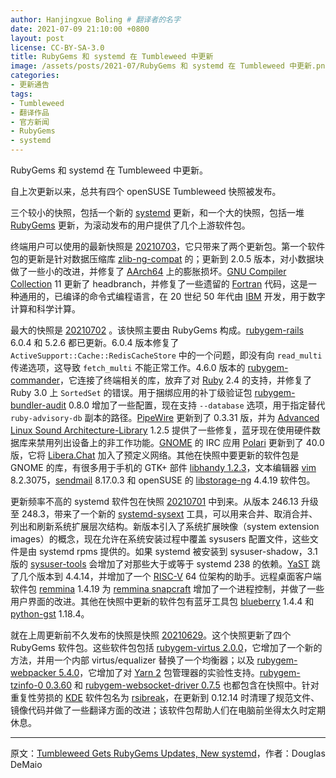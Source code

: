 ```yaml
---
author: Hanjingxue Boling # 翻译者的名字
date: 2021-07-09 21:10:00 +0800
layout: post
license: CC-BY-SA-3.0
title: RubyGems 和 systemd 在 Tumbleweed 中更新
image: /assets/posts/2021-07/RubyGems 和 systemd 在 Tumbleweed 中更新.png
categories:
- 更新通告
tags:
- Tumbleweed
- 翻译作品
- 官方新闻
- RubyGems
- systemd
---
```


RubyGems 和 systemd 在 Tumbleweed 中更新。

自上次更新以来，总共有四个 openSUSE Tumbleweed 快照被发布。

三个较小的快照，包括一个新的 [systemd](https://freedesktop.org/wiki/Software/systemd/) 更新，和一个大的快照，包括一堆 [RubyGems](https://rubygems.org/) 更新，为滚动发布的用户提供了几个上游软件包。

终端用户可以使用的最新快照是 [20210703](https://lists.opensuse.org/archives/list/factory@lists.opensuse.org/thread/QLPJGOTMXU456LOE7QN6ROLOG4SI3G3S/)，它只带来了两个更新包。第一个软件包的更新是针对数据压缩库 [zlib-ng-compat](https://github.com/zlib-ng/zlib-ng) 的；更新到 2.0.5 版本，对小数据块做了一些小的改进，并修复了 [AArch64](https://en.wikipedia.org/wiki/AArch64) 上的膨胀损坏。[GNU Compiler Collection](https://gcc.gnu.org/) 11 更新了 headbranch，并修复了一些遗留的 [Fortran](https://en.wikipedia.org/wiki/Fortran) 代码，这是一种通用的，已编译的命令式编程语言，在 20 世纪 50 年代由 [IBM](https://www.ibm.com/) 开发，用于数字计算和科学计算。

最大的快照是 [20210702](https://lists.opensuse.org/archives/list/factory@lists.opensuse.org/thread/O2C3ONUNNZFPUAYP4DUL7TGBIA72UP7W/) 。该快照主要由 RubyGems 构成。[rubygem-rails](https://rubygems.org/gems/rails/) 6.0.4 和 5.2.6 都已更新。6.0.4 版本修复了 `ActiveSupport::Cache::RedisCacheStore` 中的一个问题，即没有向 `read_multi` 传递选项，这导致 `fetch_multi` 不能正常工作。4.6.0 版本的 [rubygem-commander](https://rubygems.org/gems/commander)，它连接了终端相关的库，放弃了对 [Ruby](https://www.ruby-lang.org/en/) 2.4 的支持，并修复了 Ruby 3.0 上 `SortedSet` 的错误。用于捆绑应用的补丁级验证包 [rubygem-bundler-audit](https://rubygems.org/gems/bundler-audit) 0.8.0 增加了一些配置，现在支持 `--database` 选项，用于指定替代 `ruby-advisory-db` 副本的路径。[PipeWire](https://pipewire.org/) 更新到了 0.3.31 版，并为 [Advanced Linux Sound Architecture-Library](https://en.wikipedia.org/wiki/Advanced_Linux_Sound_Architecture) 1.2.5 提供了一些修复，蓝牙现在使用硬件数据库来禁用列出设备上的非工作功能。[GNOME](https://www.gnome.org/) 的 IRC 应用 [Polari](https://wiki.gnome.org/Apps/Polari) 更新到了 40.0 版，它将 [Libera.Chat](https://libera.chat/) 加入了预定义网络。其他在快照中要更新的软件包是 GNOME 的库，有很多用于手机的 GTK+ 部件 [libhandy 1.2.3](https://gitlab.gnome.org/GNOME/libhandy)，文本编辑器 [vim](https://www.vim.org/) 8.2.3075，[sendmail](http://ftp.sendmail.org/snapshots/) 8.17.0.3 和 openSUSE 的 [libstorage-ng](https://github.com/openSUSE/libstorage-ng) 4.4.19 软件包。

更新频率不高的 systemd 软件包在快照 [20210701](https://lists.opensuse.org/archives/list/factory@lists.opensuse.org/thread/DC754T4KB6HRILY5KCBFVFH5XTRPT4LK/) 中到来。从版本 246.13 升级至 248.3，带来了一个新的 [systemd-sysext](https://www.freedesktop.org/software/systemd/man/systemd-sysext.html) 工具，可以用来合并、取消合并、列出和刷新系统扩展层次结构。新版本引入了系统扩展映像（system extension images）的概念，现在允许在系统安装过程中覆盖 sysusers 配置文件，这些文件是由 systemd rpms 提供的。如果 systemd 被安装到 sysuser-shadow，3.1 版的 [sysuser-tools](https://software.opensuse.org/package/sysuser-tools) 会增加了对那些大于或等于 systemd 238 的依赖。[YaST](https://yast.opensuse.org/) 跳了几个版本到 4.4.14，并增加了一个 [RISC-V](https://en.wikipedia.org/wiki/RISC-V) 64 位架构的助手。远程桌面客户端软件包 [remmina](https://remmina.org/) 1.4.19 为 [remmina snapcraft](https://snapcraft.io/remmina) 增加了一个进程控制，并做了一些用户界面的改进。其他在快照中更新的软件包有蓝牙工具包 [blueberry](https://software.opensuse.org/package/blueberry) 1.4.4 和 [python-gst](https://github.com/GStreamer/gst-python) 1.18.4。

就在上周更新前不久发布的快照是快照 [20210629](https://lists.opensuse.org/archives/list/factory@lists.opensuse.org/thread/ZZEP5NMHMXWLIGAJOE2DM7QBADM3QZLQ/)。这个快照更新了四个 RubyGems 软件包。这些软件包包括 [rubygem-virtus 2.0.0](https://rubygems.org/gems/virtus/versions/2.0.0)，它增加了一个新的方法，并用一个内部 virtus/equalizer 替换了一个均衡器；以及 [rubygem-webpacker 5.4.0](https://rubygems.org/gems/webpacker)，它增加了对 [Yarn 2](https://yarnpkg.com/) 包管理器的实验性支持。[rubygem-tzinfo-0 0.3.60](https://rubygems.org/gems/tzinfo/versions/0.3.60) 和 [rubygem-websocket-driver 0.7.5](https://rubygems.org/gems/websocket-driver) 也都包含在快照中。针对重复性劳损的 [KDE](https://kde.org/) 软件包名为 [rsibreak](https://userbase.kde.org/RSIBreak)，在更新到 0.12.14 时清理了规范文件、镜像代码并做了一些翻译方面的改进；该软件包帮助人们在电脑前坐得太久时定期休息。

------

原文：[Tumbleweed Gets RubyGems Updates, New systemd](https://news.opensuse.org/2021/07/09/tw-gets-rubygems-update-new-systemd/)，作者：Douglas DeMaio